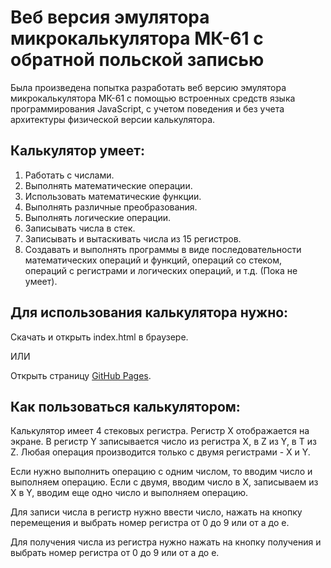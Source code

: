 # Веб версия эмулятора микрокалькулятора МК-61 с обратной польской записью

Была произведена попытка разработать веб версию эмулятора микрокалькулятора МК-61 с помощью встроенных средств языка программирования JavaScript, с учетом поведения и без учета архитектуры физической версии калькулятора.

## Калькулятор умеет:

1. Работать с числами.
2. Выполнять математические операции.
3. Использовать математические функции.
4. Выполнять различные преобразования.
5. Выполнять логические операции.
6. Записывать числа в стек.
7. Записывать и вытаскивать числа из 15 регистров.
8. Создавать и выполнять программы в виде последовательности математических операций и функций, операций со стеком, операций с регистрами и логических операций, и т.д. (Пока не умеет).

## Для использования калькулятора нужно:

Скачать и открыть index.html в браузере.

ИЛИ 

Открыть страницу [GitHub Pages](https://eugeniys.github.io/Web-Calculator/).

## Как пользоваться калькулятором:

Калькулятор имеет 4 стековых регистра. Регистр X отображается на экране. В регистр Y записывается число из регистра X, в Z из Y, в T из Z. Любая операция производится только с двумя регистрами - X и Y.

Если нужно выполнить операцию с одним числом, то вводим число и выполняем операцию. Если с двумя, вводим число в X, записываем из X в Y, вводим еще одно число и выполняем операцию.

Для записи числа в регистр нужно ввести число, нажать на кнопку перемещения и выбрать номер регистра от 0 до 9 или от a до e.

Для получения числа из регистра нужно нажать на кнопку получения и выбрать номер регистра от 0 до 9 или от a до e.
